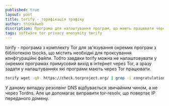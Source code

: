 ```yaml
---
published: true
layout: post
title: torify - торифікація трафіку
author: think4web
discription: Програма для налаштування програм, що мають працювати через Tor
tags: software tor privacy anonymity torify
---
```


torify - програма з комплекту Tor для зв'язування окремих програм з бібліотекою tsocks, що містить необхідні для проксування конфігураційні файли. Тобто завдяки torify можна не налаштовувати у окремих програмах примусовий вихід в інтернет через Tor, а зразу задати у налаштуваннях які програми мають через Tor працювати.

```bash
torify wget -qO- https://check.torproject.org/ | grep -i congratulations
```

У даному випадку резолвінг DNS відбувається звичайним чином, а не через Tordns. Але це допомагає виправити tor-resolv, що повертає IP переданого домену.
